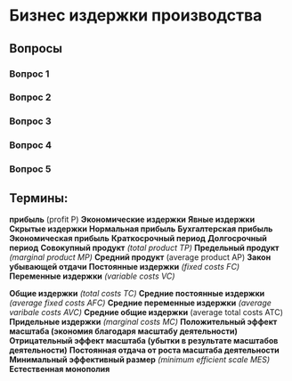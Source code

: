 # Бизнес издержки производства
## Вопросы
### Вопрос 1
### Вопрос 2
### Вопрос 3
### Вопрос 4
### Вопрос 5




## Термины:
**прибыль** (profit P)
**Экономические издержки**
**Явные издержки**
**Скрытые издержки**
**Нормальная прибыль**
**Бухгалтерская прибыль**
**Экономическая прибыль**
**Краткосрочный период**
**Долгосрочный период**
**Совокупный продукт** *(total product TP)*
**Предельный продукт** *(marginal product MP)*
**Средний продукт** (average product AP)
**Закон убывающей отдачи**
**Постоянные издержки** *(fixed costs FC)*
**Переменные издержки** *(variable costs VC)*

**Общие издержки** *(total costs TC)*
**Средние постоянные издержки** *(average fixed costs AFC)*
**Средние переменные издержки** *(average varibale costs AVC)*
**Средние общие издержки** (average total costs ATC)
**Придельные издержки** *(marginal costs MC)*
**Положительный эффект масштаба (экономия благодаря масштабу деятельности)**
**Отрицательный эффект масштаба (убытки в результате масштабов деятельности)**
**Постоянная отдача от роста масштаба деятельности**
**Минимальный эффективный размер** *(minimum efficient scale MES)*
**Естественная монополия**
